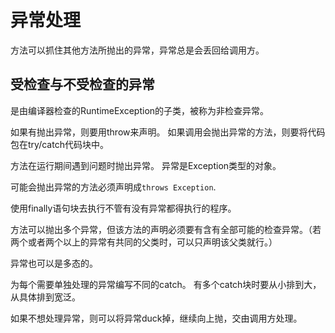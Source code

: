 # 异常处理

方法可以抓住其他方法所抛出的异常，异常总是会丢回给调用方。

## 受检查与不受检查的异常
是由编译器检查的RuntimeException的子类，被称为非检查异常。

如果有抛出异常，则要用throw来声明。
如果调用会抛出异常的方法，则要将代码包在try/catch代码块中。

方法在运行期间遇到问题时抛出异常。
异常是Exception类型的对象。

可能会抛出异常的方法必须声明成`throws Exception`.

使用finally语句块去执行不管有没有异常都得执行的程序。

方法可以抛出多个异常，但该方法的声明必须要有含有全部可能的检查异常。（若两个或者两个以上的异常有共同的父类时，可以只声明该父类就行。）

异常也可以是多态的。

为每个需要单独处理的异常编写不同的catch。
有多个catch块时要从小排到大，从具体排到宽泛。

如果不想处理异常，则可以将异常duck掉，继续向上抛，交由调用方处理。
